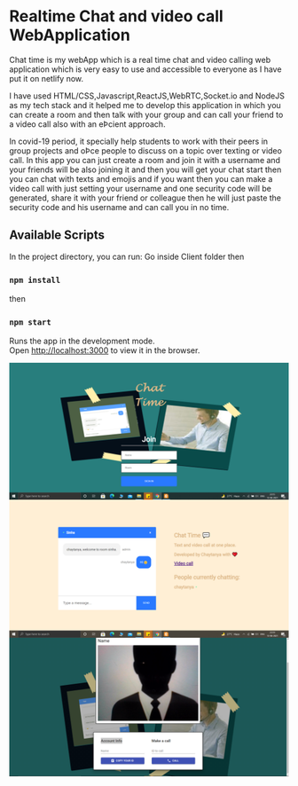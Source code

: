 # Realtime Chat and video call WebApplication
Chat time is my webApp which is a real time chat and video calling web application which is very easy to use and accessible to everyone as I have put it on netlify now.

I have used HTML/CSS,Javascript,ReactJS,WebRTC,Socket.io and NodeJS as my tech stack and it helped me to develop this application in which you can create a room and then talk with your group and can call your friend to a video call also with an eÞcient approach.

In covid-19 period, it specially help students to work with their peers in group projects and oÞce people to discuss on a topic over texting or video call. In this app you can just create a room and join it with a username and your friends will be also joining it and then you will get your chat start then you can chat with texts and emojis and if you want then you can make a video call with just setting your username and one security code will be generated, share it with your friend or colleague then he will just paste the security code and his username and can call you in no time.

## Available Scripts

In the project directory, you can run:
Go inside Client folder 
then 
### `npm install`
then
### `npm start`

Runs the app in the development mode.<br>
Open [http://localhost:3000](http://localhost:3000) to view it in the browser.

<p>
<img align="left" alt="GIF" src="./1.png" width="600px" />  
<img align="left" alt="GIF" src="./2.png" width="600px" />
<img align="left" alt="GIF" src="./3.png" width="600px" />
</p><br>


